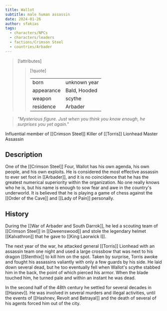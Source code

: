 ```yaml
---
title: Wallot
subtitle: male human assassin
date: 2024-01-26
author: sfakias
tags:
  - characters/NPCs
  - characters/leaders
  - factions/Crimson Steel
  - countries/Arbader
---
```

> [!attributes]
> 
> > [!quote]
> >
> > | | |
> > | --- | --- |
> > | born | unknown year |
> > | appearance | Bald, Hooded |
> > | weapon | scythe |
> > | residence | Arbader |

> _"Mysterious figure. Just when you think you know enough, he surprises you yet again."_

Influential member of [[Crimson Steel]]
Killer of [[Torris]] Lionhead
Master Assassin

## Description

One of the [[Crimson Steel]] Four, Wallot has his own agenda, his own people, and his own exploits. He is considered the most effective assassin to ever set foot in [[Arbader]], and it is no coincidence that he has the greatest numerical superiority within the organization. No one really knows who he is, but his name is enough to sow fear and awe in the country's underworld. It is believed that he is playing a game of chess against the [[Order of the Cave]] and [[Lady of Pain]] personally.

## History

During the [[War of Arbader and South Darrok]], he led a scouting team of [[Crimson Steel]] in [[Qweenswood]] and stole the legendary helmet [[Kalvathron]] that he gave to [[King Laorwick I]].

The next year of the war, he attacked general [[Torris]] Lionhead with an assassin team one night and used a large crossbow that was next to his dragon [[Stenthix]] to kill him on the spot. Taken by surprise, Torris awoke and fought his assassins valiantly with only a few guards by his side. He laid down several dead, but he too eventually fell when Wallot's scythe stabbed him in the back, the point of which pierced his armor. When the blade touched him, he turned pale and within an instant he was dead.

In the second half of the 48th century he settled for several decades in [[Hasnev]]. He was involved in several murders and illegal activities, until the events of [[Hashnev, Revolt and Betrayal]] and the death of several of his agents forced him out of the city.